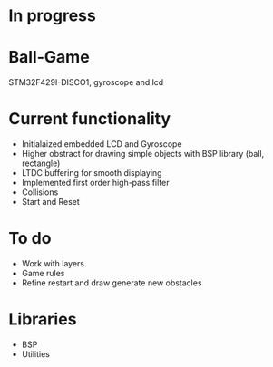 # In progress

# Ball-Game
STM32F429I-DISCO1, gyroscope and lcd

# Current functionality
- Initialaized embedded LCD and Gyroscope
- Higher obstract for drawing simple objects with BSP library (ball, rectangle)
- LTDC buffering for smooth displaying
- Implemented first order high-pass filter
- Collisions
- Start and Reset

# To do
- Work with layers
- Game rules
- Refine restart and draw generate new obstacles


# Libraries
- BSP
- Utilities
